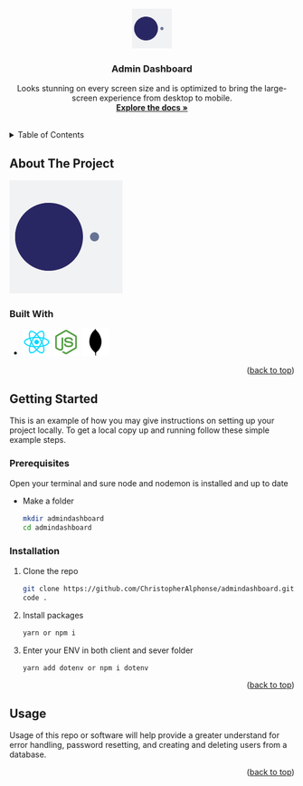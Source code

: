 <a name="readme-top"></a>

<br />
<div align="center">
  <a href="#">
    <img src="./Client/src/assets/loader.gif" alt="Logo" width="70" height="70">
  </a>

<h3 align="center">Admin Dashboard</h3>

  <p align="center">
    Looks stunning on every screen size and is optimized to bring the large-screen experience from desktop to mobile.
    <br />
    <a href="https://github.com/ChristopherAlphonse/admindashboard"><strong>Explore the docs »</strong></a>
    <br />
    <br />
  
  </p>
</div>

<!-- TABLE OF CONTENTS -->
<details>
  <summary>Table of Contents</summary>
  <ol>
    <li>
      <a href="#about-the-project">About This Project</a>
      <ul>
        <li><a href="#built-with">Built With</a></li>
      </ul>
    </li>
    <li>
      <a href="#getting-started">Getting Started</a>
      <ul>
        <li><a href="#prerequisites">Prerequisites</a></li>
        <li><a href="#installation">Installation</a></li>
      </ul>
    </li>
    <li><a href="#usage">Usage</a></li>

  </ol>
</details>

<!-- ABOUT THE PROJECT -->

## About The Project

![Product Screen Shot][product-screenshot]

### Built With

- ![React][react] ![Node][node] ![Mongo][mongo]

<p align="right">(<a href="#readme-top">back to top</a>)</p>

<!-- GETTING STARTED -->

## Getting Started

This is an example of how you may give instructions on setting up your project locally.
To get a local copy up and running follow these simple example steps.

### Prerequisites

Open your terminal and sure node and nodemon is installed and up to date

- Make a folder
  ```sh
  mkdir admindashboard
  cd admindashboard
  ```

### Installation

1. Clone the repo
   ```sh
   git clone https://github.com/ChristopherAlphonse/admindashboard.git
   code .
   ```
2. Install packages
   ```sh
   yarn or npm i
   ```
3. Enter your ENV in both client and sever folder
   ```
   yarn add dotenv or npm i dotenv
   ```

<p align="right">(<a href="#readme-top">back to top</a>)</p>

<!-- USAGE EXAMPLES -->

## Usage

Usage of this repo or software will help provide a greater understand for error handling, password resetting, and creating and deleting users from a database.

<!-- _For more examples, please refer to the [Documentation](https://example.com)_ -->

<p align="right">(<a href="#readme-top">back to top</a>)</p>

[react]: ./example/icons/react_icon.png
[node]: ./example/icons/node_icon.png
[mongo]: ./example/icons/mongo_icon.png
[redux]: ./example/icons/redux.png
[sass]: ./example/icons/sass.png
[product-screenshot]: ./Client/src/assets/loader.gif
